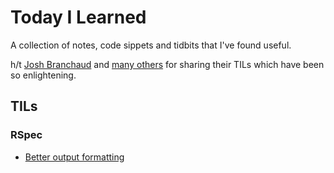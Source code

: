 # Today I Learned

A collection of notes, code sippets and tidbits that I've found useful.

h/t [Josh Branchaud](https://github.com/jbranchaud/til) and [many others](https://github.com/topics/til) for sharing their TILs which have been so enlightening.

## TILs

### RSpec

- [Better output formatting](categories/rspec/better-output-formatting.md)